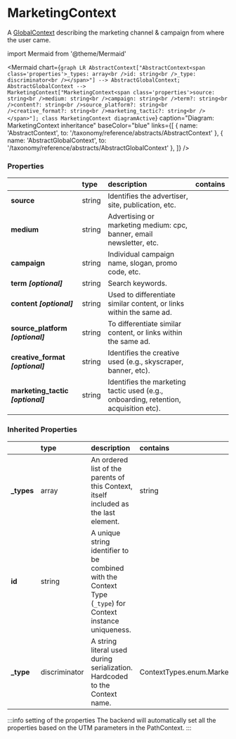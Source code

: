 # MarketingContext

A [GlobalContext](/taxonomy/global-contexts) describing the marketing channel & campaign from where the user came.

import Mermaid from '@theme/Mermaid'

<Mermaid chart={`
    graph LR
      AbstractContext["AbstractContext<span class='properties'>_types: array<br />id: string<br />_type: discriminator<br /></span>"] --> AbstractGlobalContext;
      AbstractGlobalContext -->       MarketingContext["MarketingContext<span class='properties'>source: string<br />medium: string<br />campaign: string<br />term?: string<br />content?: string<br />source_platform?: string<br />creative_format?: string<br />marketing_tactic?: string<br /></span>"];
    class MarketingContext diagramActive
  `}
  caption="Diagram: MarketingContext inheritance"
  baseColor="blue"
  links={[
{ name: 'AbstractContext', to: '/taxonomy/reference/abstracts/AbstractContext' }, { name: 'AbstractGlobalContext', to: '/taxonomy/reference/abstracts/AbstractGlobalContext' },   ]}
/>

### Properties

|                                    | type   | description                                                                          | contains |
|:-----------------------------------|:-------|:-------------------------------------------------------------------------------------|:---------|
| **source**                         | string | Identifies the advertiser, site, publication, etc.                                   |          |
| **medium**                         | string | Advertising or marketing medium: cpc, banner, email newsletter, etc.                 |          |
| **campaign**                       | string | Individual campaign name, slogan, promo code, etc.                                   |          |
| **term _[optional]_**              | string | Search keywords.                                                                     |          |
| **content _[optional]_**           | string | Used to differentiate similar content, or links within the same ad.                  |          |
| **source\_platform _[optional]_**  | string | To differentiate similar content, or links within the same ad.                       |          |
| **creative\_format _[optional]_**  | string | Identifies the creative used (e.g., skyscraper, banner, etc).                        |          |
| **marketing\_tactic _[optional]_** | string | Identifies the marketing tactic used (e.g., onboarding, retention, acquisition etc). |          |
### Inherited Properties

|             | type          | description                                                                                                | contains                           |
|:------------|:--------------|:-----------------------------------------------------------------------------------------------------------|:-----------------------------------|
| **\_types** | array         | An ordered list of the parents of this Context, itself included as the last element.                       | string                             |
| **id**      | string        | A unique string identifier to be combined with the Context Type (`_type`) for Context instance uniqueness. |                                    |
| **\_type**  | discriminator | A string literal used during serialization. Hardcoded to the Context name.                                 | ContextTypes.enum.MarketingContext |

:::info setting of the properties
The backend will automatically set all the properties based on the UTM parameters in the PathContext.
:::
